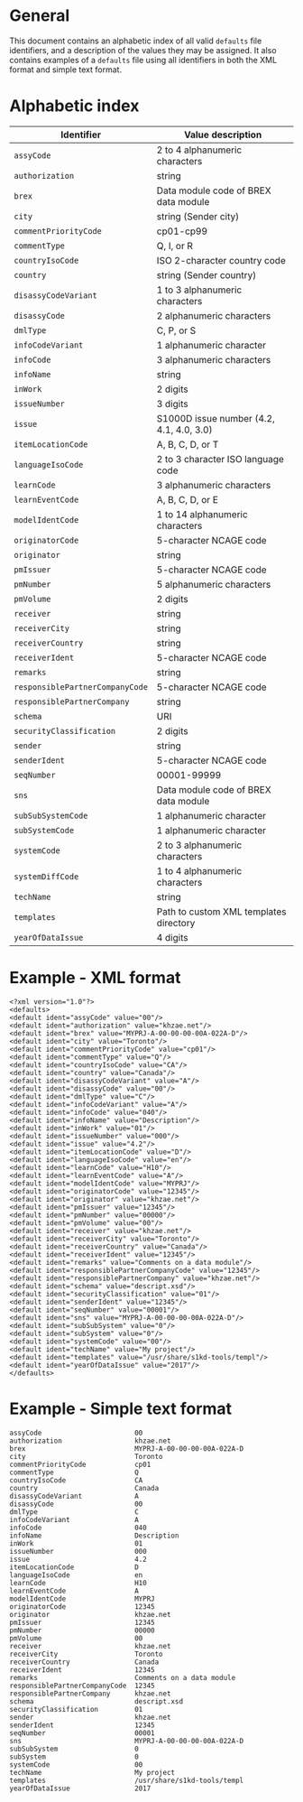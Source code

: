 General
=======

This document contains an alphabetic index of all valid `defaults` file identifiers, and a description of the values they may be assigned. It also contains examples of a `defaults` file using all identifiers in both the XML format and simple text format.

Alphabetic index
================

| Identifier                      | Value description                        |
|---------------------------------|------------------------------------------|
| `assyCode`                      | 2 to 4 alphanumeric characters           |
| `authorization`                 | string                                   |
| `brex`                          | Data module code of BREX data module     |
| `city`                          | string (Sender city)                     |
| `commentPriorityCode`           | cp01-cp99                                |
| `commentType`                   | Q, I, or R                               |
| `countryIsoCode`                | ISO 2-character country code             |
| `country`                       | string (Sender country)                  |
| `disassyCodeVariant`            | 1 to 3 alphanumeric characters           |
| `disassyCode`                   | 2 alphanumeric characters                |
| `dmlType`                       | C, P, or S                               |
| `infoCodeVariant`               | 1 alphanumeric character                 |
| `infoCode`                      | 3 alphanumeric characters                |
| `infoName`                      | string                                   |
| `inWork`                        | 2 digits                                 |
| `issueNumber`                   | 3 digits                                 |
| `issue`                         | S1000D issue number (4.2, 4.1, 4.0, 3.0) |
| `itemLocationCode`              | A, B, C, D, or T                         |
| `languageIsoCode`               | 2 to 3 character ISO language code       |
| `learnCode`                     | 3 alphanumeric characters                |
| `learnEventCode`                | A, B, C, D, or E                         |
| `modelIdentCode`                | 1 to 14 alphanumeric characters          |
| `originatorCode`                | 5-character NCAGE code                   |
| `originator`                    | string                                   |
| `pmIssuer`                      | 5-character NCAGE code                   |
| `pmNumber`                      | 5 alphanumeric characters                |
| `pmVolume`                      | 2 digits                                 |
| `receiver`                      | string                                   |
| `receiverCity`                  | string                                   |
| `receiverCountry`               | string                                   |
| `receiverIdent`                 | 5-character NCAGE code                   |
| `remarks`                       | string                                   |
| `responsiblePartnerCompanyCode` | 5-character NCAGE code                   |
| `responsiblePartnerCompany`     | string                                   |
| `schema`                        | URI                                      |
| `securityClassification`        | 2 digits                                 |
| `sender`                        | string                                   |
| `senderIdent`                   | 5-character NCAGE code                   |
| `seqNumber`                     | 00001-99999                              |
| `sns`                           | Data module code of BREX data module     |
| `subSubSystemCode`              | 1 alphanumeric character                 |
| `subSystemCode`                 | 1 alphanumeric character                 |
| `systemCode`                    | 2 to 3 alphanumeric characters           |
| `systemDiffCode`                | 1 to 4 alphanumeric characters           |
| `techName`                      | string                                   |
| `templates`                     | Path to custom XML templates directory   |
| `yearOfDataIssue`               | 4 digits                                 |

Example - XML format
====================

    <?xml version="1.0"?>
    <defaults>
    <default ident="assyCode" value="00"/>
    <default ident="authorization" value="khzae.net"/>
    <default ident="brex" value="MYPRJ-A-00-00-00-00A-022A-D"/>
    <default ident="city" value="Toronto"/>
    <default ident="commentPriorityCode" value="cp01"/>
    <default ident="commentType" value="Q"/>
    <default ident="countryIsoCode" value="CA"/>
    <default ident="country" value="Canada"/>
    <default ident="disassyCodeVariant" value="A"/>
    <default ident="disassyCode" value="00"/>
    <default ident="dmlType" value="C"/>
    <default ident="infoCodeVariant" value="A"/>
    <default ident="infoCode" value="040"/>
    <default ident="infoName" value="Description"/>
    <default ident="inWork" value="01"/>
    <default ident="issueNumber" value="000"/>
    <default ident="issue" value="4.2"/>
    <default ident="itemLocationCode" value="D"/>
    <default ident="languageIsoCode" value="en"/>
    <default ident="learnCode" value="H10"/>
    <default ident="learnEventCode" value="A"/>
    <default ident="modelIdentCode" value="MYPRJ"/>
    <default ident="originatorCode" value="12345"/>
    <default ident="originator" value="khzae.net"/>
    <default ident="pmIssuer" value="12345"/>
    <default ident="pmNumber" value="00000"/>
    <default ident="pmVolume" value="00"/>
    <default ident="receiver" value="khzae.net"/>
    <default ident="receiverCity" value="Toronto"/>
    <default ident="receiverCountry" value="Canada"/>
    <default ident="receiverIdent" value="12345"/>
    <default ident="remarks" value="Comments on a data module"/>
    <default ident="responsiblePartnerCompanyCode" value="12345"/>
    <default ident="responsiblePartnerCompany" value="khzae.net"/>
    <default ident="schema" value="descript.xsd"/>
    <default ident="securityClassification" value="01"/>
    <default ident="senderIdent" value="12345"/>
    <default ident="seqNumber" value="00001"/>
    <default ident="sns" value="MYPRJ-A-00-00-00-00A-022A-D"/>
    <default ident="subSubSystem" value="0"/>
    <default ident="subSystem" value="0"/>
    <default ident="systemCode" value="00"/>
    <default ident="techName" value="My project"/>
    <default ident="templates" value="/usr/share/s1kd-tools/templ"/>
    <default ident="yearOfDataIssue" value="2017"/>
    </defaults>

Example - Simple text format
============================

    assyCode                       00
    authorization                  khzae.net
    brex                           MYPRJ-A-00-00-00-00A-022A-D
    city                           Toronto
    commentPriorityCode            cp01
    commentType                    Q
    countryIsoCode                 CA
    country                        Canada
    disassyCodeVariant             A
    disassyCode                    00
    dmlType                        C
    infoCodeVariant                A
    infoCode                       040
    infoName                       Description
    inWork                         01
    issueNumber                    000
    issue                          4.2
    itemLocationCode               D
    languageIsoCode                en
    learnCode                      H10
    learnEventCode                 A
    modelIdentCode                 MYPRJ
    originatorCode                 12345
    originator                     khzae.net
    pmIssuer                       12345
    pmNumber                       00000
    pmVolume                       00
    receiver                       khzae.net
    receiverCity                   Toronto
    receiverCountry                Canada
    receiverIdent                  12345
    remarks                        Comments on a data module
    responsiblePartnerCompanyCode  12345
    responsiblePartnerCompany      khzae.net
    schema                         descript.xsd
    securityClassification         01
    sender                         khzae.net
    senderIdent                    12345
    seqNumber                      00001
    sns                            MYPRJ-A-00-00-00-00A-022A-D
    subSubSystem                   0
    subSystem                      0
    systemCode                     00
    techName                       My project
    templates                      /usr/share/s1kd-tools/templ
    yearOfDataIssue                2017
